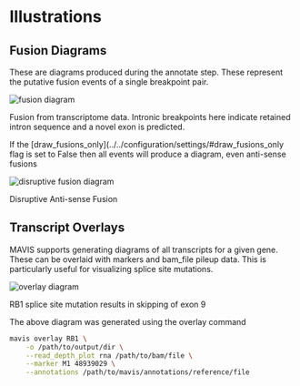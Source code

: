# Illustrations

## Fusion Diagrams

These are diagrams produced during the annotate step. These represent
the putative fusion events of a single breakpoint pair.

![fusion diagram](../images/GIMAP4_IL7_fusion.svg)

Fusion from transcriptome data. Intronic breakpoints here indicate
retained intron sequence and a novel exon is
predicted.

If the [draw_fusions_only](../../configuration/settings/#draw_fusions_only flag is set to
False then all events will produce a diagram, even anti-sense fusions

![disruptive fusion diagram](../images/UBE2V2_GIMAP4_disruptive_fusion.svg)

Disruptive Anti-sense
Fusion

## Transcript Overlays

MAVIS supports generating diagrams of all transcripts for a given gene.
These can be overlaid with markers and bam\_file pileup data. This is
particularly useful for visualizing splice site mutations.

![overlay diagram](../images/ENSG00000139687_RB1_overlay.png)

RB1 splice site mutation results in skipping of exon 9

The above diagram was generated using the overlay command

```bash
mavis overlay RB1 \
    -o /path/to/output/dir \
    --read_depth_plot rna /path/to/bam/file \
    --marker M1 48939029 \
    --annotations /path/to/mavis/annotations/reference/file
```
